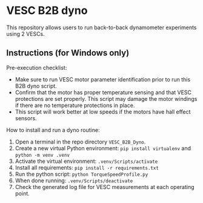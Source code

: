 # VESC B2B dyno

This repository allows users to run back-to-back dynamometer experiments using 2 VESCs.

## Instructions (for Windows only)

Pre-execution checklist:
* Make sure to run VESC motor parameter identification prior to run this B2B dyno script.
* Confirm that the motor has proper temperature sensing and that VESC protections are set properly. This script may damage the motor windings if there are no temperature protections in place.
* This script will work better at low speeds if the motors have hall effect sensors.

How to install and run a dyno routine:
1. Open a terminal in the repo directory `VESC_B2B_Dyno`.
2. Create a new virtual Python environment: `pip install virtualenv` and `python -m venv .venv`
3. Activate the virtual environment: `.venv/Scripts/activate`
4. Install all requirements: `pip install -r requirements.txt`
5. Run the python script: `python TorqueSpeedProfile.py`
6. When done running: `.venv/Scripts/deactivate`
7. Check the generated log file for VESC measurements at each operating point.
